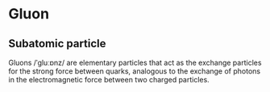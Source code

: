 # Gluon

## Subatomic particle

Gluons /ˈɡluːɒnz/ are elementary particles that act as the exchange particles for the strong force between quarks, analogous to the exchange of photons in the electromagnetic force between two charged particles.

